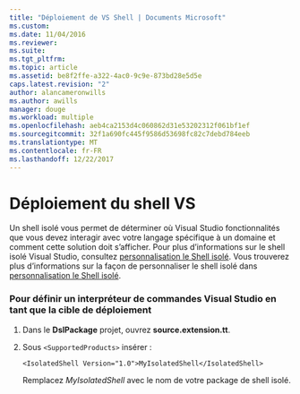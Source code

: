 ```yaml
---
title: "Déploiement de VS Shell | Documents Microsoft"
ms.custom: 
ms.date: 11/04/2016
ms.reviewer: 
ms.suite: 
ms.tgt_pltfrm: 
ms.topic: article
ms.assetid: be8f2ffe-a322-4ac0-9c9e-873bd28e5d5e
caps.latest.revision: "2"
author: alancameronwills
ms.author: awills
manager: douge
ms.workload: multiple
ms.openlocfilehash: aeb4ca2153d4c060862d31e53202312f061bf1ef
ms.sourcegitcommit: 32f1a690fc445f9586d53698fc82c7debd784eeb
ms.translationtype: MT
ms.contentlocale: fr-FR
ms.lasthandoff: 12/22/2017
---
```

# <a name="vs-shell-deployment"></a>Déploiement du shell VS
Un shell isolé vous permet de déterminer où Visual Studio fonctionnalités que vous devez interagir avec votre langage spécifique à un domaine et comment cette solution doit s’afficher. Pour plus d’informations sur le shell isolé Visual Studio, consultez [personnalisation le Shell isolé](../extensibility/customizing-the-isolated-shell.md). Vous trouverez plus d’informations sur la façon de personnaliser le shell isolé dans [personnalisation le Shell isolé](http://msdn.microsoft.com/en-us/d75463cd-1155-42e4-8b7a-046ed6becbbf).  
  
### <a name="to-set-a-visual-studio-shell-as-the-deployment-target"></a>Pour définir un interpréteur de commandes Visual Studio en tant que la cible de déploiement  
  
1.  Dans le **DslPackage** projet, ouvrez **source.extension.tt**.  
  
2.  Sous `<SupportedProducts>` insérer :  
  
    ```  
    <IsolatedShell Version="1.0">MyIsolatedShell</IsolatedShell>  
    ```  
  
     Remplacez *MyIsolatedShell* avec le nom de votre package de shell isolé.